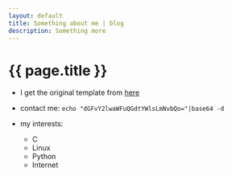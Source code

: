 ```yaml
---
layout: default
title: Something about me | blog
description: Something more
---
```


{{ page.title }}
================

* I get the original template from [here]( https://github.com/kblomqvist/ghblog-template.git )

* contact me: `echo "dGFvY2lwaWFuQGdtYWlsLmNvbQo="|base64 -d`

* my interests:
    * C
    * Linux
    * Python
    * Internet
